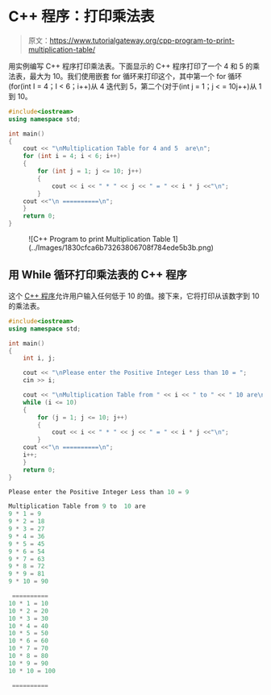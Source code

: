 # C++ 程序：打印乘法表

> 原文：<https://www.tutorialgateway.org/cpp-program-to-print-multiplication-table/>

用实例编写 C++ 程序打印乘法表。下面显示的 C++ 程序打印了一个 4 和 5 的乘法表，最大为 10。我们使用嵌套 for 循环来打印这个，其中第一个 for 循环(for(int I = 4；I < 6；i++)从 4 迭代到 5，第二个(对于(int j = 1；j < = 10j++)从 1 到 10。

```cpp
#include<iostream>
using namespace std;

int main()
{	
	cout << "\nMultiplication Table for 4 and 5  are\n";
	for (int i = 4; i < 6; i++)
	{
		for (int j = 1; j <= 10; j++)
		{
			cout << i << " * " << j << " = " << i * j <<"\n";
		}
    cout <<"\n ==========\n";
	}		
 	return 0;
}
```

<figure class="wp-block-image size-large">![C++ Program to print Multiplication Table 1](../Images/1830cfca6b73263806708f784ede5b3b.png)</figure>

## 用 While 循环打印乘法表的 C++ 程序

这个 [C++ 程序](https://www.tutorialgateway.org/cpp-programs/)允许用户输入任何低于 10 的值。接下来，它将打印从该数字到 10 的乘法表。

```cpp
#include<iostream>
using namespace std;

int main()
{	
	int i, j;

	cout << "\nPlease enter the Positive Integer Less than 10 = ";
	cin >> i;

	cout << "\nMultiplication Table from " << i << " to " << " 10 are\n";
	while (i <= 10)
	{
		for (j = 1; j <= 10; j++)
		{
			cout << i << " * " << j << " = " << i * j <<"\n";
		}
    cout <<"\n ==========\n";
    i++;
	}		
 	return 0;
}
```

```cpp
Please enter the Positive Integer Less than 10 = 9

Multiplication Table from 9 to  10 are
9 * 1 = 9
9 * 2 = 18
9 * 3 = 27
9 * 4 = 36
9 * 5 = 45
9 * 6 = 54
9 * 7 = 63
9 * 8 = 72
9 * 9 = 81
9 * 10 = 90

 ==========
10 * 1 = 10
10 * 2 = 20
10 * 3 = 30
10 * 4 = 40
10 * 5 = 50
10 * 6 = 60
10 * 7 = 70
10 * 8 = 80
10 * 9 = 90
10 * 10 = 100

 ==========
```